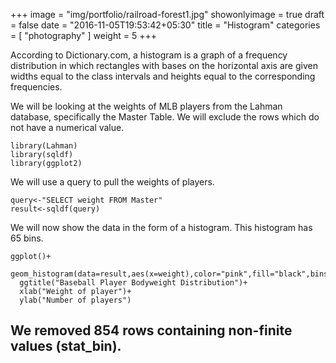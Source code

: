 +++
image = "img/portfolio/railroad-forest1.jpg"
showonlyimage = true
draft = false
date = "2016-11-05T19:53:42+05:30"
title = "Histogram"
categories = [ "photography" ]
weight = 5
+++

According to Dictionary.com, a histogram is a graph of a frequency distribution in which rectangles with bases on the horizontal axis are given widths equal to the class intervals and heights equal to the corresponding frequencies.
<!--more-->
 
We will be looking at the weights of MLB players from the Lahman database, specifically the Master Table. We will exclude the rows which do not have a numerical value.

```{r}
library(Lahman)
library(sqldf)
library(ggplot2)
```

We will use a query to pull the weights of players. 

```{r}
query<-"SELECT weight FROM Master"
result<-sqldf(query)
```

We will now show the data in the form of a histogram. This histogram has 65 bins.

```{r}
ggplot()+
  geom_histogram(data=result,aes(x=weight),color="pink",fill="black",bins=65)+
  ggtitle("Baseball Player Bodyweight Distribution")+
  xlab("Weight of player")+
  ylab("Number of players")
```  
  
## We removed 854 rows containing non-finite values (stat_bin).
